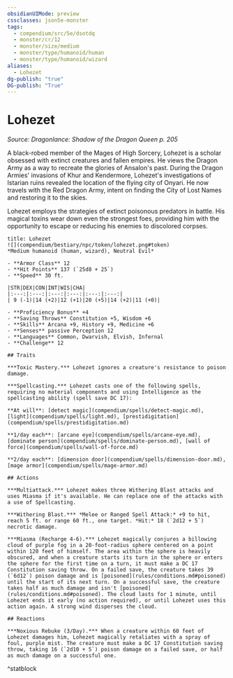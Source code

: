 ```yaml
---
obsidianUIMode: preview
cssclasses: json5e-monster
tags:
  - compendium/src/5e/dsotdq
  - monster/cr/12
  - monster/size/medium
  - monster/type/humanoid/human
  - monster/type/humanoid/wizard
aliases:
  - Lohezet
dg-publish: "true"
DG-publish: "True"
---
```

# Lohezet
*Source: Dragonlance: Shadow of the Dragon Queen p. 205*  

A black-robed member of the Mages of High Sorcery, Lohezet is a scholar obsessed with extinct creatures and fallen empires. He views the Dragon Army as a way to recreate the glories of Ansalon's past. During the Dragon Armies' invasions of Khur and Kendermore, Lohezet's investigations of Istarian ruins revealed the location of the flying city of Onyari. He now travels with the Red Dragon Army, intent on finding the City of Lost Names and restoring it to the skies.

Lohezet employs the strategies of extinct poisonous predators in battle. His magical toxins wear down even the strongest foes, providing him with the opportunity to escape or reducing his enemies to discolored corpses.

```ad-statblock
title: Lohezet
![](compendium/bestiary/npc/token/lohezet.png#token)
*Medium humanoid (human, wizard), Neutral Evil*

- **Armor Class** 12 
- **Hit Points** 137 (`25d8 + 25`)
- **Speed** 30 ft.

|STR|DEX|CON|INT|WIS|CHA|
|:---:|:---:|:---:|:---:|:---:|:---:|
| 9 (-1)|14 (+2)|12 (+1)|20 (+5)|14 (+2)|11 (+0)|

- **Proficiency Bonus** +4
- **Saving Throws** Constitution +5, Wisdom +6
- **Skills** Arcana +9, History +9, Medicine +6
- **Senses** passive Perception 12
- **Languages** Common, Dwarvish, Elvish, Infernal
- **Challenge** 12

## Traits

***Toxic Mastery.*** Lohezet ignores a creature's resistance to poison damage.

***Spellcasting.*** Lohezet casts one of the following spells, requiring no material components and using Intelligence as the spellcasting ability (spell save DC 17):

**At will**: [detect magic](compendium/spells/detect-magic.md), [light](compendium/spells/light.md), [prestidigitation](compendium/spells/prestidigitation.md)

**1/day each**: [arcane eye](compendium/spells/arcane-eye.md), [dominate person](compendium/spells/dominate-person.md), [wall of force](compendium/spells/wall-of-force.md)

**2/day each**: [dimension door](compendium/spells/dimension-door.md), [mage armor](compendium/spells/mage-armor.md)

## Actions

***Multiattack.*** Lohezet makes three Withering Blast attacks and uses Miasma if it's available. He can replace one of the attacks with a use of Spellcasting.

***Withering Blast.*** *Melee or Ranged Spell Attack:* +9 to hit, reach 5 ft. or range 60 ft., one target. *Hit:* 18 (`2d12 + 5`) necrotic damage.

***Miasma (Recharge 4-6).*** Lohezet magically conjures a billowing cloud of purple fog in a 20-foot-radius sphere centered on a point within 120 feet of himself. The area within the sphere is heavily obscured, and when a creature starts its turn in the sphere or enters the sphere for the first time on a turn, it must make a DC 17 Constitution saving throw. On a failed save, the creature takes 39 (`6d12`) poison damage and is [poisoned](rules/conditions.md#poisoned) until the start of its next turn. On a successful save, the creature takes half as much damage and isn't [poisoned](rules/conditions.md#poisoned). The cloud lasts for 1 minute, until Lohezet ends it early (no action required), or until Lohezet uses this action again. A strong wind disperses the cloud.

## Reactions

***Noxious Rebuke (3/Day).*** When a creature within 60 feet of Lohezet damages him, Lohezet magically retaliates with a spray of foul, purple mist. The creature must make a DC 17 Constitution saving throw, taking 16 (`2d10 + 5`) poison damage on a failed save, or half as much damage on a successful one.
```
^statblock
